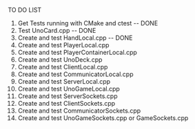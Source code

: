 TO DO LIST

1. Get Tests running with CMake and ctest -- DONE
2. Test UnoCard.cpp -- DONE
3. Create and test HandLocal.cpp -- DONE
4. Create and test PlayerLocal.cpp
5. Create and test PlayerContainerLocal.cpp
6. Create and test UnoDeck.cpp
7. Create and test ClientLocal.cpp
8. Create and test CommunicatorLocal.cpp
9. Create and test ServerLocal.cpp
10. Create and test UnoGameLocal.cpp
11. Create and test ServerSockets.cpp
12. Create and test ClientSockets.cpp
13. Create and test CommunicatorSockets.cpp
14. Create and test UnoGameSockets.cpp or GameSockets.cpp 
